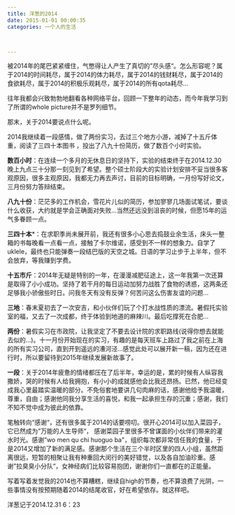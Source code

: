 ```yaml
---
title: 洋葱的2014
date: 2015-01-01 00:00:35
categories: 一个人的生活



---
```


被2014年的尾巴紧紧缠住，气憋得让人产生了真切的”尽头感“。怎么形容呢？属于2014的时间耗尽，属于2014的体力耗尽，属于2014的钱财耗尽，属于2014的食欲耗尽，属于2014的积极乐观耗尽，属于2014的所有qota耗尽…

往年我都会兴致勃勃地翻看各种网络平台，回顾一下整年的动态，而今年我学习到了所谓的whole picture并不是罗列细节。

那末，关于2014要说点什么呢。

2014我继续着一段感情，做了两份实习，去过三个地方小游，减掉了十五斤体重，阅读了三四十本图书 ，投出了八九十份简历，做了数百个小时实验。

**数百小时**：在连续一个多月的无休息日的坚持下，实验的结束终于在2014.12.30 晚上九点三十分那一刻见到了希望。整个硕士阶段大的实验计划安排不妥当很多客观原因，很多主观原因，我都无力再去声讨，目前的目标明确，一月份写好论文，三月份努力答辩结束。



**八九十份**：茫茫多的工作机会，雪花片儿似的简历，参加寥寥几场面试笔试，要谈什么收获，大约就是学会正确面对失败…当然还远没到沮丧的时候，但愿15年的运气多眷顾一点。



**三四十本***：在求职季尚未展开前，我还有很多小心思去捣鼓业余生活，床头一整箱的书每晚看一点看一点，接触了卡尔维诺，感受到不一样的想象力。自学了uklele，最终也只能弹奏一段结巴版的天空之城。日语的学习止步于上半年，但不会放弃，等我赚到学费。



**十五市斤**：2014年无疑是特别的一年，在漫漫减肥征途上，这一年我第一次还算是取得了小小成功。坚持了若干月的每日运动加努力战胜了食物的诱惑，这两条还足够我小骄傲些时日。问我冬天有没有反弹？何苦问这么伤害友谊的问题…



**三地**：春末夏初去了一次安吉，和小伙伴们玩了个打水战性质的漂流。暑假托实验室的福，又去了一次成都，终于体验到地道的麻辣川。最后吃撑死在合肥…



**两份**：暑假实习在市政院，让我坚定了不要去设计院的求职路线(说得你想去就能去似的…)。十一月份开始现在的实习，有趣的是每天班车上路过了我之前在上海的所有实习公司，直到开到遥远的漕河泾…感觉此处可以展开新一稿，因为还在进行时，所以要留待到2015年继续发展新故事了。



**一段**：关于2014年疲惫的情绪都压在了后半年，幸运的是，累的时候有人纵容我撒娇，哭的时候有人给我拥抱，有小小的成就感他会比我还昂扬。已然，他已经变成我心里最踏实温暖的部分。不免俗套地要讲几句肉麻的话，感谢他给予我温暖，尊重，自由；感谢他同我分享生活的喜悦，和我一起承担生存的沉重；感谢，我们不知不觉中成为彼此的依靠。



笔触转向“感谢“，还有很多属于2014的话要唠叨。很开心2014可以加入菜园子，它已然成为”万能的人生导师“， 感谢菜园子里很多不曾谋面的小伙伴们带来的灌水时光。感谢”wo men qu chi huoguo ba"，组织每次都非常信任我的食量，于是2014又增加了新的满足感。感谢那个生活在三个半时区里的四人小组，虽然距离很远，短暂的相聚让我有种重回大闵行的美好错觉，以及各自加油珍重。感谢”拉臭臭小分队“，女神经病们比较容易抱团，谢谢你们一直都在的正能量。

写着写着发觉我的2014也不算糟糕，继续自high的节奏，也不算浪费了光阴，一些事情没有按预期随着2014的结尾收官，好在希望依存。就这样吧。



洋葱记于2014.12.31 6：23